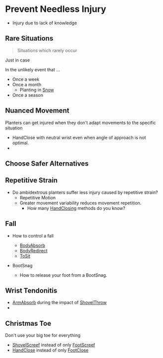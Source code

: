 # Prevent Needless Injury

- Injury due to lack of knowledge


## Rare Situations  

> Situations which rarely occur 

Just in case

In the unlikely event that ...

- Once a week
- Once a month
    - Planting in [Snow]()
- Once a season

## Nuanced Movement

Planters can get injured when they don't adapt movements to the specific situation

- HandClose with neutral wrist even when angle of approach is not optimal.
- 

## Choose Safer Alternatives

## Repetitive Strain

- Do ambidextrous planters suffer less injury caused by repetitive strain?
    - Repetitive Motion
    - Greater movement variability reduces movement repetition. 
        - How many [HandClosing]()  methods do you know? 
    

## Fall

- How to control a fall
    - [BodyAbsorb]()
    - [BodyRedirect]()
    - [ToSit]()

- BootSnag
    - How to release your foot from a BootSnag.  



## Wrist Tendonitis

- [ArmAbsorb]() during the impact of [ShovelThrow]()
- 

## Christmas Toe

Don't use your big toe for everything

- [ShovelScreef]() instead of only [FootScreef]()
- [HandClose]() instead of only [FootClose]() 

## 
